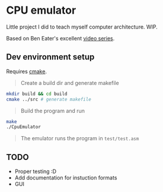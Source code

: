 # CPU emulator
Little project I did to teach myself computer architecture. WIP.

Based on Ben Eater's excellent [video series](https://www.youtube.com/playlist?list=PLowKtXNTBypGqImE405J2565dvjafglHU).

## Dev environment setup
Requires [cmake](https://cmake.org/).

> Create a build dir and generate makefile
```bash
mkdir build && cd build
cmake ../src # generate makefile
```

> Build the program and run
```bash
make
./CpuEmulator
```
> The emulator runs the program in `test/test.asm`


## TODO
* Proper testing :D
* Add documentation for instuction formats
* GUI

